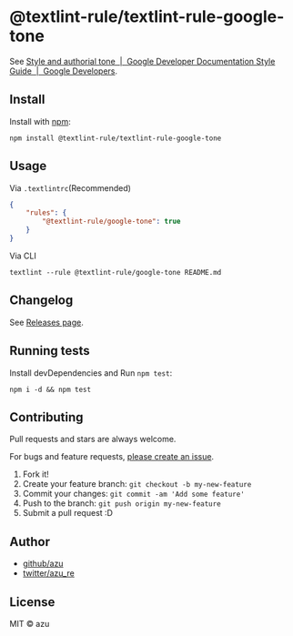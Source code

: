 # @textlint-rule/textlint-rule-google-tone

See [Style and authorial tone  |  Google Developer Documentation Style Guide  |  Google Developers](https://developers.google.com/style/tone#politeness-and-use-of-please "Style and authorial tone  |  Google Developer Documentation Style Guide  |  Google Developers").

## Install

Install with [npm](https://www.npmjs.com/):

    npm install @textlint-rule/textlint-rule-google-tone

## Usage

Via `.textlintrc`(Recommended)

```json
{
    "rules": {
        "@textlint-rule/google-tone": true
    }
}
```

Via CLI

```
textlint --rule @textlint-rule/google-tone README.md
```


## Changelog

See [Releases page](https://github.com/textlint-rule/textlint-rule-preset-google/releases).

## Running tests

Install devDependencies and Run `npm test`:

    npm i -d && npm test

## Contributing

Pull requests and stars are always welcome.

For bugs and feature requests, [please create an issue](https://github.com/textlint-rule/textlint-rule-preset-google/issues).

1. Fork it!
2. Create your feature branch: `git checkout -b my-new-feature`
3. Commit your changes: `git commit -am 'Add some feature'`
4. Push to the branch: `git push origin my-new-feature`
5. Submit a pull request :D

## Author

- [github/azu](https://github.com/azu)
- [twitter/azu_re](https://twitter.com/azu_re)

## License

MIT © azu
